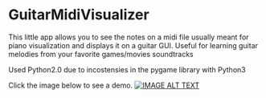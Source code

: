 # GuitarMidiVisualizer
This little app allows you to see the notes on a midi file usually meant for piano visualization and displays it on a guitar GUI. Useful for learning guitar melodies from your favorite games/movies soundtracks

Used Python2.0 due to incostensies in the pygame library with Python3

Click the image below to see a demo.
[![IMAGE ALT TEXT](http://img.youtube.com/vi/eBd87IjYvOo/0.jpg)](http://www.youtube.com/watch?v=eBd87IjYvOo "Video Title")

